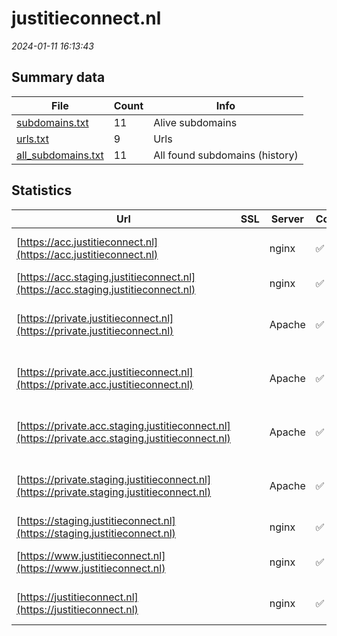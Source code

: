 # justitieconnect.nl
*2024-01-11 16:13:43*
## Summary data
| File       | Count | Info |
|------------|-------|------|
|[subdomains.txt](/data/justitieconnect.nl/subdomains.txt)|11|Alive subdomains|
|[urls.txt](/data/justitieconnect.nl/urls.txt)|9|Urls|
|[all_subdomains.txt](/data/justitieconnect.nl/all_subdomains.txt)|11|All found subdomains (history)|
## Statistics
| Url | SSL | Server | Cookie | HSTS | CSP | XFO | XXP | RP | Tech |Title |
|------------|-------|------|------|------|------|------|------|------|------|------|
|[https://acc.justitieconnect.nl](https://acc.justitieconnect.nl)| |nginx|:white_check_mark: |:white_check_mark: | 1:white_check_mark: | | 3:white_check_mark: |Bootstrap HSTS Nginx|JustitieConnect|
|[https://acc.staging.justitieconnect.nl](https://acc.staging.justitieconnect.nl)| |nginx|:white_check_mark: | | 1:white_check_mark: | | 3:white_check_mark: |Bootstrap Nginx|JustitieConnect|
|[https://private.justitieconnect.nl](https://private.justitieconnect.nl)| |Apache|:white_check_mark: |:white_check_mark: | 1:white_check_mark: | | 3:white_check_mark: |Apache HTTP Server HSTS|A-Select Filter...|
|[https://private.acc.justitieconnect.nl](https://private.acc.justitieconnect.nl)| |Apache|:white_check_mark: |:white_check_mark: | 1:white_check_mark: | | 3:white_check_mark: |Apache HTTP Server HSTS|A-Select Filter...|
|[https://private.acc.staging.justitieconnect.nl](https://private.acc.staging.justitieconnect.nl)| |Apache|:white_check_mark: |:white_check_mark: | 1:white_check_mark: | | 3:white_check_mark: |Apache HTTP Server HSTS|A-Select Filter...|
|[https://private.staging.justitieconnect.nl](https://private.staging.justitieconnect.nl)| |Apache|:white_check_mark: |:white_check_mark: | 1:white_check_mark: | | 3:white_check_mark: |Apache HTTP Server HSTS|A-Select Filter...|
|[https://staging.justitieconnect.nl](https://staging.justitieconnect.nl)| |nginx|:white_check_mark: | | 1:white_check_mark: | | 3:white_check_mark: |Bootstrap Nginx|JustitieConnect|
|[https://www.justitieconnect.nl](https://www.justitieconnect.nl)| |nginx|:white_check_mark: |:white_check_mark: | 1:white_check_mark: | | 3:white_check_mark: |Bootstrap HSTS Nginx|JustitieConnect|
|[https://justitieconnect.nl](https://justitieconnect.nl)| |nginx|:white_check_mark: |:white_check_mark: | 1:white_check_mark: | | 3:white_check_mark: |Bootstrap HSTS Nginx|JustitieConnect|